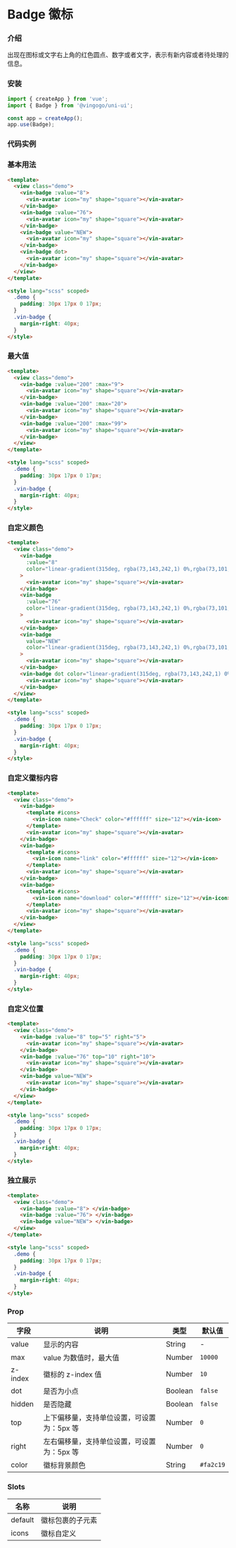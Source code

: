 # Badge 徽标

### 介绍

出现在图标或文字右上角的红色圆点、数字或者文字，表示有新内容或者待处理的信息。

### 安装

```javascript
import { createApp } from 'vue';
import { Badge } from '@vingogo/uni-ui';

const app = createApp();
app.use(Badge);
```

### 代码实例

### 基本用法

```html
<template>
  <view class="demo">
    <vin-badge :value="8">
      <vin-avatar icon="my" shape="square"></vin-avatar>
    </vin-badge>
    <vin-badge :value="76">
      <vin-avatar icon="my" shape="square"></vin-avatar>
    </vin-badge>
    <vin-badge value="NEW">
      <vin-avatar icon="my" shape="square"></vin-avatar>
    </vin-badge>
    <vin-badge dot>
      <vin-avatar icon="my" shape="square"></vin-avatar>
    </vin-badge>
  </view>
</template>

<style lang="scss" scoped>
  .demo {
    padding: 30px 17px 0 17px;
  }
  .vin-badge {
    margin-right: 40px;
  }
</style>
```

### 最大值

```html
<template>
  <view class="demo">
    <vin-badge :value="200" :max="9">
      <vin-avatar icon="my" shape="square"></vin-avatar>
    </vin-badge>
    <vin-badge :value="200" :max="20">
      <vin-avatar icon="my" shape="square"></vin-avatar>
    </vin-badge>
    <vin-badge :value="200" :max="99">
      <vin-avatar icon="my" shape="square"></vin-avatar>
    </vin-badge>
  </view>
</template>

<style lang="scss" scoped>
  .demo {
    padding: 30px 17px 0 17px;
  }
  .vin-badge {
    margin-right: 40px;
  }
</style>
```

### 自定义颜色

```html
<template>
  <view class="demo">
    <vin-badge
      :value="8"
      color="linear-gradient(315deg, rgba(73,143,242,1) 0%,rgba(73,101,242,1) 100%)"
    >
      <vin-avatar icon="my" shape="square"></vin-avatar>
    </vin-badge>
    <vin-badge
      :value="76"
      color="linear-gradient(315deg, rgba(73,143,242,1) 0%,rgba(73,101,242,1) 100%)"
    >
      <vin-avatar icon="my" shape="square"></vin-avatar>
    </vin-badge>
    <vin-badge
      value="NEW"
      color="linear-gradient(315deg, rgba(73,143,242,1) 0%,rgba(73,101,242,1) 100%)"
    >
      <vin-avatar icon="my" shape="square"></vin-avatar>
    </vin-badge>
    <vin-badge dot color="linear-gradient(315deg, rgba(73,143,242,1) 0%,rgba(73,101,242,1) 100%)">
      <vin-avatar icon="my" shape="square"></vin-avatar>
    </vin-badge>
  </view>
</template>

<style lang="scss" scoped>
  .demo {
    padding: 30px 17px 0 17px;
  }
  .vin-badge {
    margin-right: 40px;
  }
</style>
```

### 自定义徽标内容

```html
<template>
  <view class="demo">
    <vin-badge>
      <template #icons>
        <vin-icon name="Check" color="#ffffff" size="12"></vin-icon>
      </template>
      <vin-avatar icon="my" shape="square"></vin-avatar>
    </vin-badge>
    <vin-badge>
      <template #icons>
        <vin-icon name="link" color="#ffffff" size="12"></vin-icon>
      </template>
      <vin-avatar icon="my" shape="square"></vin-avatar>
    </vin-badge>
    <vin-badge>
      <template #icons>
        <vin-icon name="download" color="#ffffff" size="12"></vin-icon>
      </template>
      <vin-avatar icon="my" shape="square"></vin-avatar>
    </vin-badge>
  </view>
</template>

<style lang="scss" scoped>
  .demo {
    padding: 30px 17px 0 17px;
  }
  .vin-badge {
    margin-right: 40px;
  }
</style>
```

### 自定义位置

```html
<template>
  <view class="demo">
    <vin-badge :value="8" top="5" right="5">
      <vin-avatar icon="my" shape="square"></vin-avatar>
    </vin-badge>
    <vin-badge :value="76" top="10" right="10">
      <vin-avatar icon="my" shape="square"></vin-avatar>
    </vin-badge>
    <vin-badge value="NEW">
      <vin-avatar icon="my" shape="square"></vin-avatar>
    </vin-badge>
  </view>
</template>

<style lang="scss" scoped>
  .demo {
    padding: 30px 17px 0 17px;
  }
  .vin-badge {
    margin-right: 40px;
  }
</style>
```

### 独立展示

```html
<template>
  <view class="demo">
    <vin-badge :value="8"> </vin-badge>
    <vin-badge :value="76"> </vin-badge>
    <vin-badge value="NEW"> </vin-badge>
  </view>
</template>

<style lang="scss" scoped>
  .demo {
    padding: 30px 17px 0 17px;
  }
  .vin-badge {
    margin-right: 40px;
  }
</style>
```

### Prop

| 字段    | 说明                                       | 类型    | 默认值    |
| ------- | ------------------------------------------ | ------- | --------- |
| value   | 显示的内容                                 | String  | -         |
| max     | value 为数值时，最大值                     | Number  | `10000`   |
| z-index | 徽标的 z-index 值                          | Number  | `10`      |
| dot     | 是否为小点                                 | Boolean | `false`   |
| hidden  | 是否隐藏                                   | Boolean | `false`   |
| top     | 上下偏移量，支持单位设置，可设置为：5px 等 | Number  | `0`       |
| right   | 左右偏移量，支持单位设置，可设置为：5px 等 | Number  | `0`       |
| color   | 徽标背景颜色                               | String  | `#fa2c19` |

### Slots

| 名称    | 说明             |
| ------- | ---------------- |
| default | 徽标包裹的子元素 |
| icons   | 徽标自定义       |
